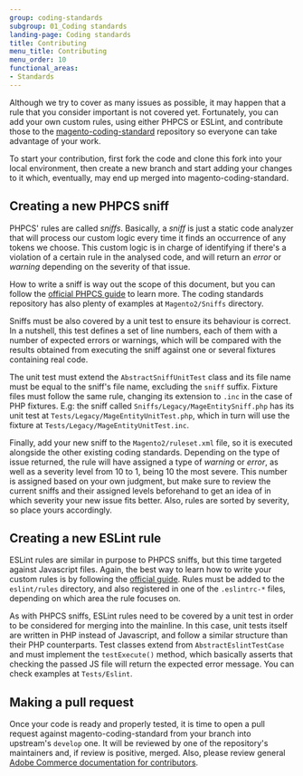 ```yaml
---
group: coding-standards
subgroup: 01_Coding standards
landing-page: Coding standards
title: Contributing
menu_title: Contributing
menu_order: 10
functional_areas:
- Standards
---
```


Although we try to cover as many issues as possible, it may happen that a rule that you consider important is not covered yet.
Fortunately, you can add your own custom rules, using either PHPCS or ESLint,
and contribute those to the [magento-coding-standard](https://github.com/magento/magento-coding-standard) repository so everyone can take advantage of your work.

To start your contribution, first fork the code and clone this fork into your local environment, then create a new branch and start adding your
changes to it which, eventually, may end up merged into magento-coding-standard.

## Creating a new PHPCS sniff

PHPCS' rules are called _sniffs_. Basically, a _sniff_ is just a static code analyzer that will process our custom logic
every time it finds an occurrence of any tokens we choose. This custom logic is in charge of identifying if there's a violation
of a certain rule in the analysed code, and will return an *error* or *warning* depending on the severity of that issue.

How to write a sniff is way out the scope of this document,
but you can follow the [official PHPCS guide](https://github.com/squizlabs/PHP_CodeSniffer/wiki/Coding-Standard-Tutorial)
to learn more. The coding standards repository has also plenty of examples at `Magento2/Sniffs` directory.

Sniffs must be also covered by a unit test to ensure its behaviour is correct. In a nutshell, this test defines a set
of line numbers, each of them with a number of expected errors or warnings, which will be compared with the results
obtained from executing the sniff against one or several fixtures containing real code.

The unit test must extend the `AbstractSniffUnitTest` class and its file name must be equal to the sniff's file name,
excluding the `sniff` suffix. Fixture files must follow the same rule, changing its extension to `.inc` in the
case of PHP fixtures. E.g: the sniff called `Sniffs/Legacy/MageEntitySniff.php` has its unit test at `Tests/Legacy/MageEntityUnitTest.php`,
which in turn will use the fixture at `Tests/Legacy/MageEntityUnitTest.inc`.

Finally, add your new sniff to the `Magento2/ruleset.xml` file, so it is executed alongside the other existing coding standards. Depending
on the type of issue returned, the rule will have assigned a type of *warning* or *error*, as well as a severity level from
10 to 1, being 10 the most severe. This number is assigned based on your own judgment, but make sure to review the current
sniffs and their assigned levels beforehand to get an idea of in which severity your new issue fits better. Also, rules are sorted
by severity, so place yours accordingly.

## Creating a new ESLint rule

ESLint rules are similar in purpose to PHPCS sniffs, but this time targeted against Javascript files. Again, the best way
to learn how to write your custom rules is by following the [official guide](https://eslint.org/docs/developer-guide/working-with-rules).
Rules must be added to the `eslint/rules` directory, and also registered in one of the `.eslintrc-*` files, depending on which area the
rule focuses on.

As with PHPCS sniffs, ESLint rules need to be covered by a unit test in order to be considered for merging into the mainline.
In this case, unit tests itself are written in PHP instead of Javascript, and follow a similar structure than their PHP counterparts.
Test classes extend from `AbstractEslintTestCase` and must implement the `testExecute()` method, which basically asserts that
checking the passed JS file will return the expected error message. You can check examples at `Tests/Eslint`.

## Making a pull request

Once your code is ready and properly tested, it is time to open a pull request against magento-coding-standard from your
branch into upstream's `develop` one. It will be reviewed by one of the repository's maintainers and, if review is positive, merged.
Also, please review general [Adobe Commerce documentation for contributors](https://devdocs.magento.com/contributor-guide/contributing.html).